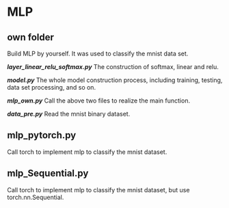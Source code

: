 # MLP

## own folder
Build MLP by yourself. It was used to classify the mnist data set.

***layer_linear_relu_softmax.py***
The construction of softmax, linear and relu.

***model.py***
The whole model construction process, including training, testing, data set processing, and so on.

***mlp_own.py***
Call the above two files to realize the main function.

***data_pre.py***
Read the mnist binary dataset.

## mlp_pytorch.py
Call torch to implement mlp to classify the mnist dataset.

## mlp_Sequential.py
Call torch to implement mlp to classify the mnist dataset, but use torch.nn.Sequential.